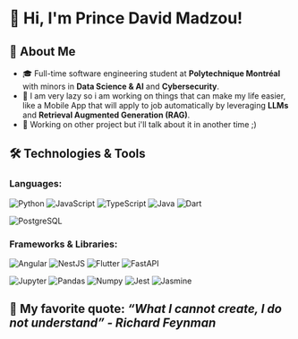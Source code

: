 
# 👋 Hi, I'm Prince David Madzou!

<!--Welcome to my GitHub profile! I'm a passionate software engineering student at **Polytechnique Montréal**, specializing in **Data Science & AI** and **Cybersecurity**. I love exploring the latest in **Machine Learning (ML)**, **Deep Learning (DL)**, and **Reinforcement Learning (RL)**. I also have a deep interest in **Generative AI** and **LLMs** (Large Language Models). When I'm not coding, you’ll probably find me enjoying **chess** or playing **sports**.-->
## 🚀 About Me
- 🎓 Full-time software engineering student at **Polytechnique Montréal** with minors in **Data Science & AI** and **Cybersecurity**.
- 🚀 I am very lazy so i am working on things that can make my life easier, like a Mobile App that will apply to job automatically by leveraging **LLMs** and **Retrieval Augmented Generation (RAG)**.
- 🔭 Working on other project but i'll talk about it in another time ;) 

## 🛠️ Technologies & Tools
### Languages:
![Python](https://img.shields.io/badge/-Python-3776AB?logo=python&logoColor=white)  ![JavaScript](https://img.shields.io/badge/-JavaScript-F7DF1E?logo=javascript&logoColor=black) 
![TypeScript](https://img.shields.io/badge/-TypeScript-3178C6?logo=typescript&logoColor=white) 
![Java](https://img.shields.io/badge/-Java-007396?logo=java&logoColor=white) ![Dart](https://img.shields.io/badge/-Dart-00B4A1?logo=dart&logoColor=white) 
<!--![C#](https://img.shields.io/badge/-C%23-239120?logo=csharp&logoColor=white)-->
![PostgreSQL](https://img.shields.io/badge/-PostgreSQL-4169E1?logo=postgresql&logoColor=white)

### Frameworks & Libraries:
![Angular](https://img.shields.io/badge/-Angular-DD0031?logo=angular&logoColor=white) ![NestJS](https://img.shields.io/badge/-NestJS-E0234E?logo=nestjs&logoColor=white)
![Flutter](https://img.shields.io/badge/-Flutter-02569B?logo=flutter&logoColor=white) ![FastAPI](https://img.shields.io/badge/-FastAPI-009688?logo=fastapi&logoColor=white)
<!--[ASP .NET Core](https://img.shields.io/badge/-ASP.NET%20Core-512BD4?logo=aspdotnetcore&logoColor=white)-->
![Jupyter](https://img.shields.io/badge/-Jupyter-F37626?logo=jupyter&logoColor=white) ![Pandas](https://img.shields.io/badge/-Pandas-150458?logo=pandas&logoColor=white)
![Numpy](https://img.shields.io/badge/-NumPy-013243?logo=numpy&logoColor=white) ![Jest](https://img.shields.io/badge/-Jest-C21325?logo=jest&logoColor=white) 
![Jasmine](https://img.shields.io/badge/-Jasmine-8A4182?logo=jasmine&logoColor=white)

<!--#### OS:
![Windows](https://img.shields.io/badge/-Windows-00A4EF?logo=windows&logoColor=white) 
![WSL](https://img.shields.io/badge/-WSL-000000?logo=windows-subsystem-for-linux&logoColor=white) -->
## 🧠 My favorite quote:  *“What I cannot create, I do not understand” - Richard Feynman*
<!--## 📊 GitHub Stats
![Your GitHub Stats](https://github-readme-stats.vercel.app/api?username=princee1&show_icons=true&hide_title=true&count_private=true&hide=prs)

![Top Languages](https://github-readme-stats.vercel.app/api/top-langs/?username=princee1&layout=compact&langs_count=6)-->

<!--
**princee1/Princee1** is a ✨ _special_ ✨ repository because its `README.md` (this file) appears on your GitHub profile.

Here are some ideas to get you started:

- 🔭 I’m currently working on ...
- 🌱 I’m currently learning ...
- 👯 I’m looking to collaborate on ...
- 🤔 I’m looking for help with ...
- 💬 Ask me about ...
- 📫 How to reach me: ...
- 😄 Pronouns: ...
- ⚡ Fun fact: ...
-->
